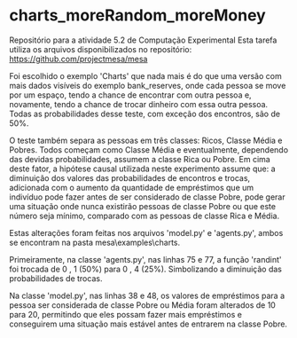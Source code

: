 # charts_moreRandom_moreMoney
Repositório para a atividade 5.2 de Computação Experimental
Esta tarefa utiliza os arquivos disponibilizados no repositório: https://github.com/projectmesa/mesa

Foi escolhido o exemplo 'Charts' que nada mais é do que uma versão com mais dados visíveis do exemplo bank_reserves, onde cada pessoa se move por um espaço, 
tendo a chance de encontrar com outra pessoa e, novamente, tendo a chance de trocar dinheiro com essa outra pessoa. Todas as probabilidades desse teste, com exceção 
dos encontros, são de 50%.

 O teste também separa as pessoas em três classes: Ricos, Classe Média e Pobres. Todos começam como Classe Média e eventualmente, dependendo das devidas probabilidades, assumem 
 a classe Rica ou Pobre. Em cima deste fator, a hipótese causal utilizada neste experimento assume que: a diminuição dos valores das probabilidades de encontros e trocas, 
 adicionada com o aumento da quantidade de empréstimos que um indivíduo pode fazer antes de ser considerado de classe Pobre, pode gerar uma situação onde nunca existirão 
 pessoas de classe Pobre ou que este número seja mínimo, comparado com as pessoas de classe Rica e Média.
 
 Estas alterações foram feitas nos arquivos 'model.py' e 'agents.py', ambos se encontram na pasta mesa\examples\charts.
 
 Primeiramente, na classe 'agents.py', nas linhas 75 e 77, a função 'randint' foi trocada de 0 , 1 (50%) para 0 , 4 (25%). Simbolizando a diminuição das probabilidades de trocas.
 
 Na classe 'model.py', nas linhas 38 e 48, os valores de empréstimos para a pessoa ser considerada de classe Pobre ou Média foram alterados de 10 para 20, permitindo que eles 
 possam fazer mais empréstimos e conseguirem uma situação mais estável antes de entrarem na classe Pobre.
